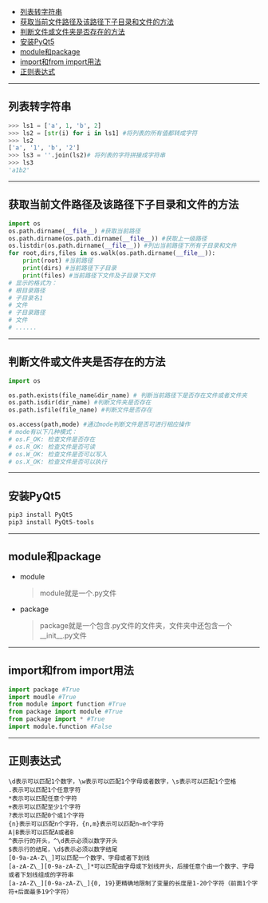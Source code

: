 - [列表转字符串](#列表转字符串)
- [获取当前文件路径及该路径下子目录和文件的方法](#获取当前文件路径及该路径下子目录和文件的方法)
- [判断文件或文件夹是否存在的方法](#判断文件或文件夹是否存在的方法)
- [安装PyQt5](#安装pyqt5)
- [module和package](#module和package)
- [import和from import用法](#import和from-import用法)
- [正则表达式](#正则表达式)
---
## 列表转字符串

```py
>>> ls1 = ['a', 1, 'b', 2]
>>> ls2 = [str(i) for i in ls1] #将列表的所有值都转成字符
>>> ls2
['a', '1', 'b', '2']
>>> ls3 = ''.join(ls2)# 将列表的字符拼接成字符串
>>> ls3
'a1b2'
```

---

## 获取当前文件路径及该路径下子目录和文件的方法

```py
import os
os.path.dirname(__file__) #获取当前路径
os.path.dirname(os.path.dirname(__file__)) #获取上一级路径
os.listdir(os.path.dirname(__file__)) #列出当前路径下所有子目录和文件
for root,dirs,files in os.walk(os.path.dirname(__file__)):
    print(root) #当前路径
    print(dirs) #当前路径下子目录
    print(files) #当前路径下文件及子目录下文件
# 显示的格式为：
# 根目录路径
# 子目录名1
# 文件
# 子目录路径
# 文件
# ......
```

---

## 判断文件或文件夹是否存在的方法

```py
import os

os.path.exists(file_name&dir_name) # 判断当前路径下是否存在文件或者文件夹
os.path.isdir(dir_name) #判断文件夹是否存在
os.path.isfile(file_name) #判断文件是否存在

os.access(path,mode) #通过mode判断文件是否可进行相应操作
# mode有以下几种模式：
# os.F_OK: 检查文件是否存在
# os.R_OK: 检查文件是否可读
# os.W_OK: 检查文件是否可以写入
# os.X_OK: 检查文件是否可以执行
```

---

## 安装PyQt5

```py
pip3 install PyQt5
pip3 install PyQt5-tools
```

---

## module和package

- module
    > module就是一个.py文件
- package
    > package就是一个包含.py文件的文件夹，文件夹中还包含一个__init__.py文件
---

## import和from import用法

```py
import package #True
import moudle #True
from module import function #True
from package import module #True
from package import * #True
import module.function #False
```

---

## 正则表达式

```
\d表示可以匹配1个数字，\w表示可以匹配1个字母或者数字，\s表示可以匹配1个空格
.表示可以匹配1个任意字符
*表示可以匹配任意个字符
+表示可以匹配至少1个字符
?表示可以匹配0个或1个字符
{n}表示可以匹配n个字符，{n,m}表示可以匹配n~m个字符
A|B表示可以匹配A或者B
^表示行的开头，^\d表示必须以数字开头
$表示行的结尾，\d$表示必须以数字结尾
[0-9a-zA-Z\_]可以匹配一个数字、字母或者下划线
[a-zA-Z\_][0-9a-zA-Z\_]*可以匹配由字母或下划线开头，后接任意个由一个数字、字母或者下划线组成的字符串
[a-zA-Z\_][0-9a-zA-Z\_]{0, 19}更精确地限制了变量的长度是1-20个字符（前面1个字符+后面最多19个字符）
```